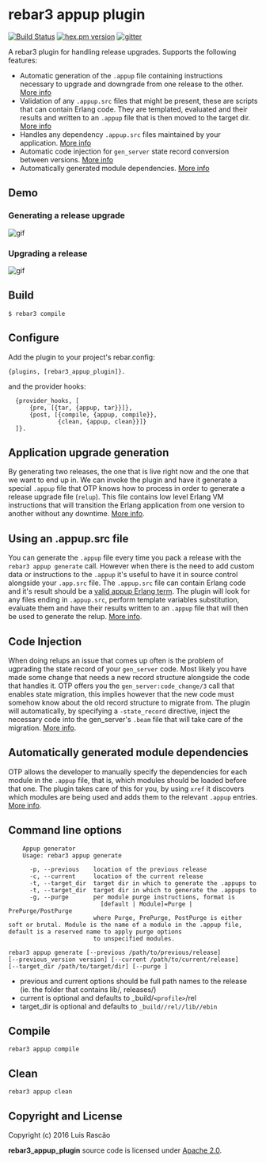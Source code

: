 rebar3 appup plugin
=====

[![Build Status](https://github.com/lrascao/rebar3_appup_plugin/workflows/ci/badge.svg)](https://github.com/lrascao/rebar3_appup_plugin/workflows/ci)
[![hex.pm version](https://img.shields.io/hexpm/v/rebar3_appup_plugin.svg)](https://hex.pm/packages/rebar3_appup_plugin)
[![gitter](https://badges.gitter.im/Join%20Chat.svg)](https://gitter.im/rebar3-appup-plugin/Lobby?utm_source=share-link&utm_medium=link&utm_campaign=share-link)

A rebar3 plugin for handling release upgrades. Supports the following features:
   * Automatic generation of the `.appup` file containing instructions necessary to upgrade and downgrade from one release to the other. [More info](doc/UPGRADE_DOWNGRADE.md)
   * Validation of any `.appup.src` files that might be present, these are scripts that can contain Erlang code. They are templated, evaluated and their results and written to an `.appup` file that is then moved to the target dir. [More info](doc/APPUP_SRC.md)
   * Handles any dependency `.appup.src` files maintained by your application. [More info](doc/CUSTOM_APPUP.md)
   * Automatic code injection for `gen_server` state record conversion between versions. [More info](doc/STATE_RECORD_CONVERSION.md)
   * Automatically generated module dependencies. [More info](doc/MODULE_DEPENDENCIES.md)

Demo
-----
### Generating a release upgrade

![gif](http://i.imgur.com/zdfAg6o.gif)

### Upgrading a release

![gif](http://i.imgur.com/khWaee2.gif)

Build
-----

    $ rebar3 compile

Configure
---

Add the plugin to your project's rebar.config:

    {plugins, [rebar3_appup_plugin]}.

and the provider hooks:

```
  {provider_hooks, [
      {pre, [{tar, {appup, tar}}]},
      {post, [{compile, {appup, compile}},
              {clean, {appup, clean}}]}
  ]}.
```

Application upgrade generation
---

By generating two releases, the one that is live right now and the one that we want to end up in. We can invoke the plugin and have it generate a special `.appup` file that OTP knows how to process in order to generate a release upgrade file (`relup`). This file contains low level Erlang VM instructions that will transition the Erlang application from one version to another without any downtime. [More info](doc/UPGRADE_DOWNGRADE.md).

Using an .appup.src file
---

You can generate the `.appup` file every time you pack a release with the `rebar3 appup generate` call. However when there is the need to add custom data or instructions to the `.appup` it's useful to have it in source control alongside your `.app.src` file. The `.appup.src` file can contain Erlang code and it's result should be a [valid appup Erlang term](http://erlang.org/doc/man/appup.html). The plugin will look for any files ending in `.appup.src`, perform template variables substitution, evaluate them and have their results written to an `.appup` file that will then be used to generate the relup. [More info](doc/APPUP_SRC.md).

Code Injection
---

When doing relups an issue that comes up often is the problem of ugprading the state record of your `gen_server` code. Most likely you have made some change that needs a new record structure alongside the code that handles it. OTP offers you the `gen_server:code_change/3` call that enables state migration, this implies however that the new code must somehow know about the old record structure to migrate from. The plugin will automatically, by specifying a `-state_record` directive, inject the necessary code into the gen_server's `.beam` file that will take care of the migration. [More info](doc/STATE_RECORD_CONVERSION.md).

Automatically generated module dependencies
---

OTP allows the developer to manually specify the dependencies for each module in the `.appup` file, that is, which modules should be loaded before that one. The plugin takes care of this for you, by using `xref` it discovers which modules are being used and adds them to the relevant `.appup` entries. [More info](doc/MODULE_DEPENDENCIES.md).

Command line options
---

```
    Appup generator
    Usage: rebar3 appup generate

      -p, --previous    location of the previous release
      -c, --current     location of the current release
      -t, --target_dir  target dir in which to generate the .appups to
      -t, --target_dir  target dir in which to generate the .appups to
      -g, --purge       per module purge instructions, format is
                          [default | Module]=Purge | PrePurge/PostPurge
                        where Purge, PrePurge, PostPurge is either soft or brutal. Module is the name of a module in the .appup file, default is a reserved name to apply purge options
                        to unspecified modules.
```

    rebar3 appup generate [--previous /path/to/previous/release] 
    [--previous_version version] [--current /path/to/current/release] 
    [--target_dir /path/to/target/dir] [--purge ]

  * previous and current options should be full path names to the release (ie. the folder that contains lib/, releases/)
  * current is optional and defaults to _build/`<profile>`/rel
  * target_dir is optional and defaults to `_build/`<profile>`/rel/`<app>`/lib/`<app>`/ebin`

Compile
---

    rebar3 appup compile

Clean
---

    rebar3 appup clean

## Copyright and License

Copyright (c) 2016 Luis Rascão

**rebar3_appup_plugin** source code is licensed under [Apache 2.0](LICENSE).
